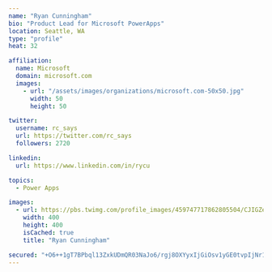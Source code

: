 ```yaml
---
name: "Ryan Cunningham"
bio: "Product Lead for Microsoft PowerApps"
location: Seattle, WA
type: "profile"
heat: 32

affiliation:
  name: Microsoft
  domain: microsoft.com
  images:
    - url: "/assets/images/organizations/microsoft.com-50x50.jpg"
      width: 50
      height: 50

twitter:
  username: rc_says
  url: https://twitter.com/rc_says
  followers: 2720

linkedin:
  url: https://www.linkedin.com/in/rycu

topics:
  - Power Apps

images:
  - url: https://pbs.twimg.com/profile_images/459747717862805504/CJIGZejd_400x400.png
    width: 400
    height: 400
    isCached: true
    title: "Ryan Cunningham"

secured: "+O6++1gT7BPbql13ZxkUDmQR03NaJo6/rgj8OXYyxIjGiOsv1yGE0tvpIjNr17EyvGyymk7dS+1rjw4u92ftKYP6LT9WXXIl1KwC4OBnqoUuuf/vAhOpt9MnQhBnoNROFQR5fp1hkU5LudiJop7GoT77eA7jBYoEtzrCvmvbJ7Na8t/NFchxQ7t/Dgr7QdZ6moeaOTc4Wa/gUaPRdwU918BkVQ0wwb6LK65QIVq4gF38MqCoWE7mOcKwN3SKvmczICUQkrJ2ucbt7H0YmQrEGYnc/WA2ijlxTp3K971sniO543V/Zc09hTkJG3/1Nw7W6OsrvlgCE/pijfJgKeEJvRCH69Px9gMTbrigMRhHcTBEM/eSoqPtpV4kkEFaiuxLb0Qp5wDJ7Jf2H2MSXxzr0DHuaVgRd9H7CVHIZQuUzSI=;K4d3Yai37XJ1JZGmj5EwqA=="
---
```


